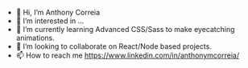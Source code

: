 - 👋 Hi, I’m Anthony Correia
- 👀 I’m interested in ...
- 🌱 I’m currently learning Advanced CSS/Sass to make eyecatching animations.
- 💞️ I’m looking to collaborate on React/Node based projects.
- 📫 How to reach me https://www.linkedin.com/in/anthonymcorreia/

<!---
AnthonyMCorreia/AnthonyMCorreia is a ✨ special ✨ repository because its `README.md` (this file) appears on your GitHub profile.
You can click the Preview link to take a look at your changes.
--->
